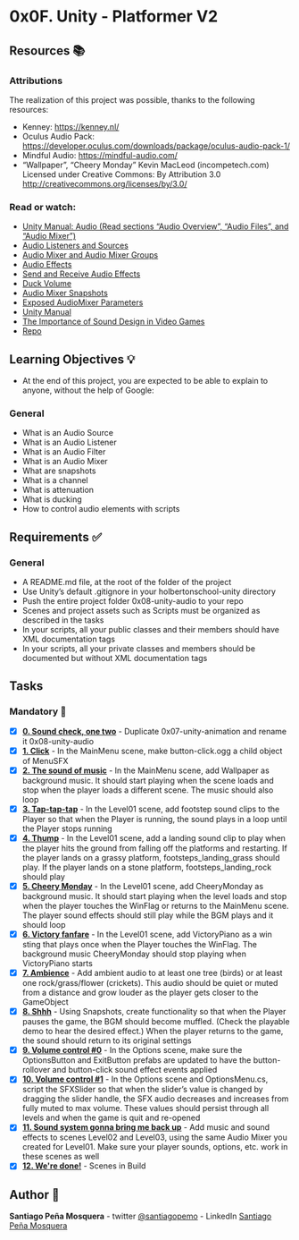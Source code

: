 # 0x0F. Unity - Platformer V2
## Resources :books:
### Attributions
The realization of this project was possible, thanks to the following resources: 
* Kenney: https://kenney.nl/ 
* Oculus Audio Pack: https://developer.oculus.com/downloads/package/oculus-audio-pack-1/
* Mindful Audio: https://mindful-audio.com/
* “Wallpaper”, “Cheery Monday” Kevin MacLeod (incompetech.com)  
  Licensed under Creative Commons: By Attribution 3.0  
  http://creativecommons.org/licenses/by/3.0/
### Read or watch:

* [Unity Manual: Audio (Read sections “Audio Overview”, “Audio Files”, and “Audio Mixer”)]()
* [Audio Listeners and Sources]()
* [Audio Mixer and Audio Mixer Groups]()
* [Audio Effects]()
* [Send and Receive Audio Effects]()
* [Duck Volume]()
* [Audio Mixer Snapshots]()
* [Exposed AudioMixer Parameters]()
* [Unity Manual]()
* [The Importance of Sound Design in Video Games]()
* [Repo](https://github.com/santiagopemo/holbertonschool-unity/)
## Learning Objectives :bulb:
* At the end of this project, you are expected to be able to explain to anyone, without the help of Google:

### General
* What is an Audio Source
* What is an Audio Listener
* What is an Audio Filter
* What is an Audio Mixer
* What are snapshots
* What is a channel
* What is attenuation
* What is ducking
* How to control audio elements with scripts
## Requirements :white_check_mark:
### General
* A README.md file, at the root of the folder of the project
* Use Unity’s default .gitignore in your holbertonschool-unity directory
* Push the entire project folder 0x08-unity-audio to your repo
* Scenes and project assets such as Scripts must be organized as described in the tasks
* In your scripts, all your public classes and their members should have XML documentation tags
* In your scripts, all your private classes and members should be documented but without XML documentation tags
## Tasks
### Mandatory :page_with_curl:
- [x] **[0. Sound check, one two](./Assets/Scenes/MainMenu.unity)** - Duplicate 0x07-unity-animation and rename it 0x08-unity-audio
- [x] **[1. Click](./Assets/Scenes/MainMenu.unity)** - In the MainMenu scene, make button-click.ogg a child object of MenuSFX
- [x] **[2. The sound of music](./Assets/Scenes/MainMenu.unity)** - In the MainMenu scene, add Wallpaper as background music. It should start playing when the scene loads and stop when the player loads a different scene. The music should also loop
- [x] **[3. Tap-tap-tap](./Assets/Scenes/Level01.unity)** - In the Level01 scene, add footstep sound clips to the Player so that when the Player is running, the sound plays in a loop until the Player stops running
- [x] **[4. Thump](./Assets/Scenes/Level01.unity)** - In the Level01 scene, add a landing sound clip to play when the player hits the ground from falling off the platforms and restarting. If the player lands on a grassy platform, footsteps_landing_grass should play. If the player lands on a stone platform, footsteps_landing_rock should play
- [x] **[5. Cheery Monday](./Assets/Scenes/Level01.unity)** - In the Level01 scene, add CheeryMonday as background music. It should start playing when the level loads and stop when the player touches the WinFlag or returns to the MainMenu scene. The player sound effects should still play while the BGM plays and it should loop
- [x] **[6. Victory fanfare](./Assets/Scenes/Level01.unity)** - In the Level01 scene, add VictoryPiano as a win sting that plays once when the Player touches the WinFlag. The background music CheeryMonday should stop playing when VictoryPiano starts
- [x] **[7. Ambience](./Assets/Scenes/Level01.unity)** - Add ambient audio to at least one tree (birds) or at least one rock/grass/flower (crickets). This audio should be quiet or muted from a distance and grow louder as the player gets closer to the GameObject
- [x] **[8. Shhh](./Assets/Scenes/Level01.unity)** - Using Snapshots, create functionality so that when the Player pauses the game, the BGM should become muffled. (Check the playable demo to hear the desired effect.) When the player returns to the game, the sound should return to its original settings
- [x] **[9. Volume control #0](./Assets/Scenes/Options.unity)** - In the Options scene, make sure the OptionsButton and ExitButton prefabs are updated to have the button-rollover and button-click sound effect events applied
- [x] **[10. Volume control #1](./Assets/Scenes/Options.unity)** - In the Options scene and OptionsMenu.cs, script the SFXSlider so that when the slider’s value is changed by dragging the slider handle, the SFX audio decreases and increases from fully muted to max volume. These values should persist through all levels and when the game is quit and re-opened
- [x] **[11. Sound system gonna bring me back up](./Assets/Scenes/Level02.unity)** - Add music and sound effects to scenes Level02 and Level03, using the same Audio Mixer you created for Level01. Make sure your player sounds, options, etc. work in these scenes as well
- [x] **[12. We're done!](./Assets/Builds/*)** - Scenes in Build
## Author :pencil:
**Santiago Peña Mosquera** - twitter [@santiagopemo](https://twitter.com/Santiag11470161) - LinkedIn [Santiago Peña Mosquera](https://www.linkedin.com/in/santiago-pe%C3%B1a-mosquera-abaa20196/)
